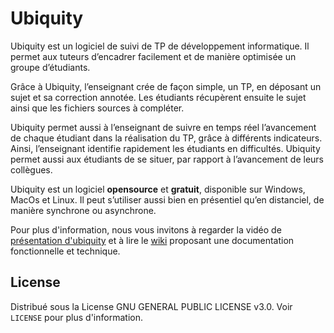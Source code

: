 # Ubiquity

Ubiquity est un logiciel de suivi de TP de développement
informatique. Il permet aux tuteurs d’encadrer facilement et de
manière optimisée un groupe d’étudiants.

Grâce à Ubiquity, l’enseignant crée de façon simple, un TP, en
déposant un sujet et sa correction annotée. Les étudiants
récupèrent ensuite le sujet ainsi que les fichiers sources à compléter.

Ubiquity permet aussi à l’enseignant de suivre en temps réel
l’avancement de chaque étudiant dans la réalisation du TP, grâce
à différents indicateurs. Ainsi, l’enseignant identifie
rapidement les étudiants en difficultés. Ubiquity permet aussi aux
étudiants de se situer, par rapport à l’avancement de leurs
collègues.

Ubiquity est un logiciel **opensource** et **gratuit**, disponible sur
Windows, MacOs et Linux. Il peut s’utiliser aussi bien en
présentiel qu’en distanciel, de manière synchrone ou asynchrone.


Pour plus d'information, nous vous invitons à regarder 
la vidéo de [présentation d'ubiquity](https://webtv.insa-rouen.fr/videos/presentation-de-ubiquity/) 
et à lire le [wiki](https://gitlab.insa-rouen.fr/delestre/ubiquity/-/wikis/home) proposant une documentation fonctionnelle et technique.

## License

Distribué sous la License GNU GENERAL PUBLIC LICENSE v3.0. Voir `LICENSE` pour plus d'information.